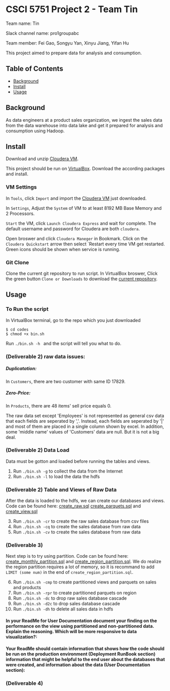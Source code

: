 # CSCI 5751 Project 2 - Team Tin

Team name: Tin

Slack channel name: pro1groupabc

Team member: Fei Gao, Songyu Yan, Xinyu Jiang, Yifan Hu

This project aimed to prepare data for analysis and consumption. 

## Table of Contents
- [Background](#background)
- [Install](#Install)
- [Usage](#Usage)

## Background 

As data engineers at a product sales organization, we ingest the sales data from the data warehouse into data lake and get it prepared for analysis and consumption using Hadoop.

## Install

Download and unzip [Cloudera VM](https://drive.google.com/drive/u/1/folders/1V8aD1qHnJyuC6Hg1tL8SvKtEzrAyNlD6). 

This project should be run on [VirtualBox](https://www.virtualbox.org/wiki/Downloads). Download the according packages and install. 

### VM Settings

In `Tools`, click `Import` and import the [Cloudera VM](https://drive.google.com/drive/u/1/folders/1V8aD1qHnJyuC6Hg1tL8SvKtEzrAyNlD6) just downloaded.

In `Settings`, Adjust the `System` of VM to at least 8192 MB Base Memory and 2 Processors. 

`Start` the VM, click `Launch Cloudera Express` and wait for complete. The default username and password for Cloudera are both `cloudera`.

Open broswer and click `Cloudera Maneger` in Bookmark. Click on the  `Cloudera Quickstart` arrow then select `Restart every time VM get restarted. Green icons should be shown when service is running.

### Git Clone

Clone the current git repository to run script. In VirtualBox broswer, Click the green button `Clone or Downloads` to download the [current repository](https://github.umn.edu/huxxx988/5751_proj2).

## Usage

### To Run the script

In VirtualBox terminal, go to the repo which you just downloaded
```
$ cd codes
$ chmod +x bin.sh
```
Run `./bin.sh -h ` and the script will tell you what to do.


### (Deliverable 2) raw data issues:
##### Duplicatation: 
In `Customers`, there are two customer with same ID 17829.

##### Zero-Price:
In `Products`, there are 48 items' sell price equals 0.

The raw data set except 'Employees' is not represented as general csv data that each fields are seperated by ','. Instead, each fields are seperated by '|' and most of them are placed in a single column shown by excel. In addition, some 'middle name' values of 'Customers' data are null. But it is not a big deal.

### (Deliverable 2) Data Load
Data must be gotton and loaded before running the tables and views. 
1. Run `./bin.sh -g` to collect the data from the Internet
2. Run `./bin.sh -l` to load the data the hdfs

### (Deliverable 2) Table and Views of Raw Data 
After the data is loaded to the hdfs, we can create our databases and views. Code can be found here: [create_raw.sql](/codes/create_raw.sql) [create_parquets.sql](/codes/create_parquets.sql) and [create_view.sql](/codes/create_view.sql)

3. Run `./bin.sh -cr` to create the raw sales database from csv files
4. Run `./bin.sh -cq` to create the sales database from raw data
5. Run `./bin.sh -cv` to create the sales database from raw data
### 



### (Deliverable 3)
Next step is to try using partition. Code can be found here: [create_monthly_partition.sql](/codes/create_monthly_partition.sql)  and [create_region_partition.sql](/codes/create_region_partition.sql). We do realize the region partition requires a lot of memory, so it is recommand to add `LIMIT (some num)` in the end of `create_region_partition.sql`.

6. Run `./bin.sh -cmp` to create partitioned views and parquets on sales and products
7. Run `./bin.sh -rpr` to create partitioned parquets on region
8. Run `./bin.sh -dc` to drop raw sales database cascade
9. Run `./bin.sh -d2c` to drop sales database cascade
10. Run `./bin.sh -dh` to delete all sales data in hdfs
    
#### In your ReadMe for User Documentation document your finding on the performance on the view using partitioned and non-partitioned data. Explain the reasoning. Which will be more responsive to data visualization?:




#### Your ReadMe should contain information that shows how the code should be run on the production environment (Deployment RunBook section) information that might be helpful to the end user about the databases that were created, and information about the data (User Documentation section):



### (Deliverable 4)
